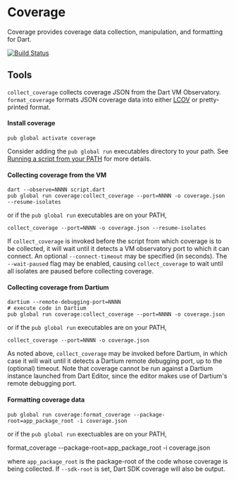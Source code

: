 Coverage
========

Coverage provides coverage data collection, manipulation, and formatting for
Dart.

[![Build Status](https://travis-ci.org/dart-lang/coverage.svg?branch=master)](https://travis-ci.org/dart-lang/coverage)

Tools
-----
`collect_coverage` collects coverage JSON from the Dart VM Observatory.
`format_coverage` formats JSON coverage data into either
[LCOV](http://ltp.sourceforge.net/coverage/lcov.php) or pretty-printed format.

#### Install coverage

    pub global activate coverage
    
Consider adding the `pub global run` executables directory to your path. 
See [Running a script from your PATH](https://www.dartlang.org/tools/pub/cmd/pub-global.html#running-a-script-from-your-path)
for more details.    
    
#### Collecting coverage from the VM

    dart --observe=NNNN script.dart
    pub global run coverage:collect_coverage --port=NNNN -o coverage.json --resume-isolates

or if the `pub global run` executables are on your PATH,
    
    collect_coverage --port=NNNN -o coverage.json --resume-isolates

If `collect_coverage` is invoked before the script from which coverage is to be
collected, it will wait until it detects a VM observatory port to which it can
connect. An optional `--connect-timeout` may be specified (in seconds).  The
`--wait-paused` flag may be enabled, causing `collect_coverage` to wait until
all isolates are paused before collecting coverage.

#### Collecting coverage from Dartium

    dartium --remote-debugging-port=NNNN
    # execute code in Dartium
    pub global run coverage:collect_coverage --port=NNNN -o coverage.json

or if the `pub global run` executables are on your PATH,

    collect_coverage --port=NNNN -o coverage.json

As noted above, `collect_coverage` may be invoked before Dartium, in which case
it will wait until it detects a Dartium remote debugging port, up to the
(optional) timeout. Note that coverage cannot be run against a Dartium instance
launched from Dart Editor, since the editor makes use of Dartium's remote
debugging port.

#### Formatting coverage data

    pub global run coverage:format_coverage --package-root=app_package_root -i coverage.json

or if the `pub global run` exectuables are on your PATH,

   format_coverage --package-root=app_package_root -i coverage.json

where `app_package_root` is the package-root of the code whose coverage is being
collected. If `--sdk-root` is set, Dart SDK coverage will also be output.
